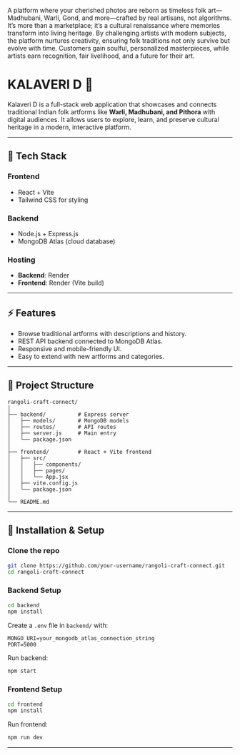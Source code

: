 A platform where your cherished photos are reborn as timeless folk art—Madhubani, Warli, Gond, and more—crafted by real artisans, not algorithms. It’s more than a marketplace; it’s a cultural renaissance where memories transform into living heritage. By challenging artists with modern subjects, the platform nurtures creativity, ensuring folk traditions not only survive but evolve with time. Customers gain soulful, personalized masterpieces, while artists earn recognition, fair livelihood, and a future for their art.
#  KALAVERI D 🎨

Kalaveri D is a full-stack web application that showcases and connects traditional Indian folk artforms like **Warli, Madhubani, and Pithora** with digital audiences. It allows users to explore, learn, and preserve cultural heritage in a modern, interactive platform.

---

## 🚀 Tech Stack

### Frontend

* React + Vite
* Tailwind CSS for styling

### Backend

* Node.js + Express.js
* MongoDB Atlas (cloud database)

### Hosting

* **Backend**: Render
* **Frontend**: Render (Vite build)

---

## ⚡ Features

* Browse traditional artforms with descriptions and history.
* REST API backend connected to MongoDB Atlas.
* Responsive and mobile-friendly UI.
* Easy to extend with new artforms and categories.

---

## 📂 Project Structure

```
rangoli-craft-connect/
│
├── backend/          # Express server
│   ├── models/       # MongoDB models
│   ├── routes/       # API routes
│   ├── server.js     # Main entry
│   └── package.json  
│
├── frontend/         # React + Vite frontend
│   ├── src/          
│   │   ├── components/
│   │   ├── pages/
│   │   └── App.jsx
│   ├── vite.config.js
│   └── package.json
│
└── README.md
```

---

## 🔧 Installation & Setup

### Clone the repo

```bash
git clone https://github.com/your-username/rangoli-craft-connect.git
cd rangoli-craft-connect
```

### Backend Setup

```bash
cd backend
npm install
```

Create a `.env` file in `backend/` with:

```
MONGO_URI=your_mongodb_atlas_connection_string
PORT=5000
```

Run backend:

```bash
npm start
```

### Frontend Setup

```bash
cd frontend
npm install
```

Run frontend:

```bash
npm run dev
```

---
